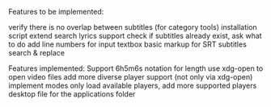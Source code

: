 Features to be implemented:

verify there is no overlap between subtitles (for category tools)
installation script
extend search lyrics support
check if subtitles already exist, ask what to do
add line numbers for input textbox
basic markup for SRT subtitles
search & replace

Features implemented:
Support 6h5m6s notation for length
use xdg-open to open video files
add more diverse player support (not only via xdg-open)
implement modes
only load available players, add more supported players
desktop file for the applications folder